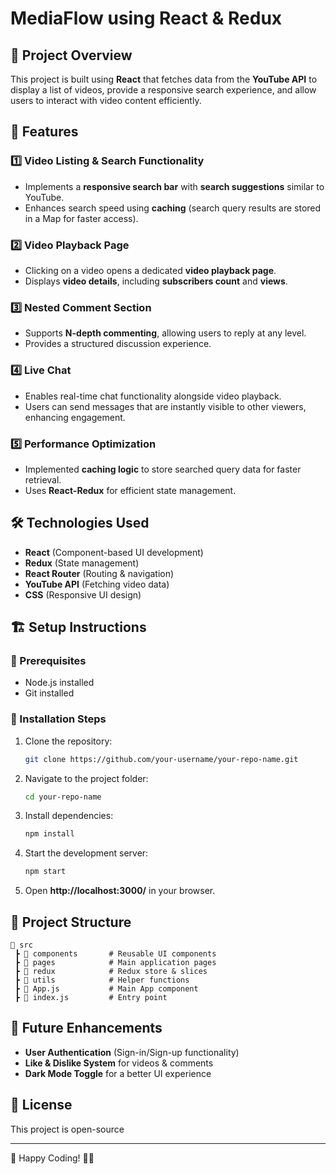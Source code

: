 # MediaFlow using React & Redux

## 📌 Project Overview
This project is built using **React** that fetches data from the **YouTube API** to display a list of videos, provide a responsive search experience, and allow users to interact with video content efficiently.

## 🚀 Features
### 1️⃣ **Video Listing & Search Functionality**
- Implements a **responsive search bar** with **search suggestions** similar to YouTube.
- Enhances search speed using **caching** (search query results are stored in a Map for faster access).

### 2️⃣ **Video Playback Page**
- Clicking on a video opens a dedicated **video playback page**.
- Displays **video details**, including **subscribers count** and **views**.

### 3️⃣ **Nested Comment Section**
- Supports **N-depth commenting**, allowing users to reply at any level.
- Provides a structured discussion experience.

### 4️⃣ **Live Chat**
- Enables real-time chat functionality alongside video playback.
- Users can send messages that are instantly visible to other viewers, enhancing engagement.

### 5️⃣ **Performance Optimization**
- Implemented **caching logic** to store searched query data for faster retrieval.
- Uses **React-Redux** for efficient state management.

## 🛠️ Technologies Used
- **React** (Component-based UI development)
- **Redux** (State management)
- **React Router** (Routing & navigation)
- **YouTube API** (Fetching video data)
- **CSS** (Responsive UI design)

## 🏗️ Setup Instructions
### 🔹 Prerequisites
- Node.js installed
- Git installed

### 🔹 Installation Steps
1. Clone the repository:
   ```sh
   git clone https://github.com/your-username/your-repo-name.git
   ```
2. Navigate to the project folder:
   ```sh
   cd your-repo-name
   ```
3. Install dependencies:
   ```sh
   npm install
   ```
4. Start the development server:
   ```sh
   npm start
   ```
5. Open **http://localhost:3000/** in your browser.

## 📂 Project Structure
```
📁 src
 ┣ 📁 components       # Reusable UI components
 ┣ 📁 pages            # Main application pages
 ┣ 📁 redux            # Redux store & slices
 ┣ 📁 utils            # Helper functions
 ┣ 📜 App.js           # Main App component
 ┣ 📜 index.js         # Entry point
```

## 🌟 Future Enhancements
- **User Authentication** (Sign-in/Sign-up functionality)
- **Like & Dislike System** for videos & comments
- **Dark Mode Toggle** for a better UI experience

## 📜 License
This project is open-source

---

🚀 Happy Coding! 🎥🎶

